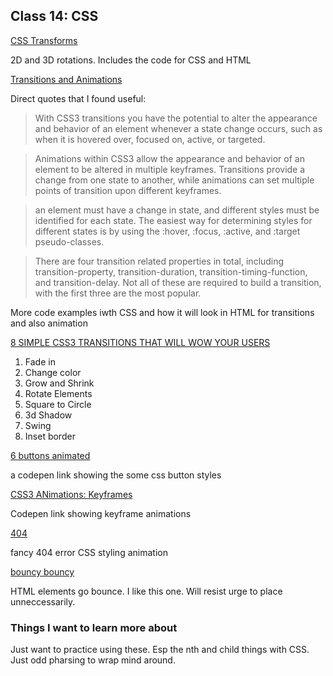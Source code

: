 ## Class 14: CSS

[CSS Transforms](https://learn.shayhowe.com/advanced-html-css/css-transforms/)

2D and 3D rotations. Includes the code for CSS and HTML

[Transitions and Animations](https://learn.shayhowe.com/advanced-html-css/transitions-animations/)

Direct quotes that I found useful:
>With CSS3 transitions you have the potential to alter the appearance and behavior of an element whenever a state change occurs, such as when it is hovered over, focused on, active, or targeted.

>Animations within CSS3 allow the appearance and behavior of an element to be altered in multiple keyframes. Transitions provide a change from one state to another, while animations can set multiple points of transition upon different keyframes.

> an element must have a change in state, and different styles must be identified for each state. The easiest way for determining styles for different states is by using the :hover, :focus, :active, and :target pseudo-classes.

> There are four transition related properties in total, including transition-property, transition-duration, transition-timing-function, and transition-delay. Not all of these are required to build a transition, with the first three are the most popular.

More code examples iwth CSS and how it will look in HTML for transitions and also animation

[8 SIMPLE CSS3 TRANSITIONS THAT WILL WOW YOUR USERS](https://www.webdesignerdepot.com/2014/05/8-simple-css3-transitions-that-will-wow-your-users)

1. Fade in
2. Change color
3. Grow and Shrink
4. Rotate Elements
5. Square to Circle
6. 3d Shadow
7. Swing
8. Inset border

[6 buttons animated](https://codepen.io/retyui/pen/ByoaXV)

a codepen link showing the some css button styles

[CSS3 ANimations: Keyframes](https://codepen.io/akshaychauhan/pen/dyBqVo)

Codepen link showing keyframe animations

[404](https://codepen.io/kieranfivestars/pen/MYdQxX)

fancy 404 error CSS styling animation

[bouncy bouncy](https://codepen.io/dp_lewis/pen/QWMxRR)

HTML elements go bounce. I like this one. Will resist urge to place unneccessarily.

### Things I want to learn more about

Just want to practice using these. Esp the nth and child things with CSS. Just odd pharsing to wrap mind around.